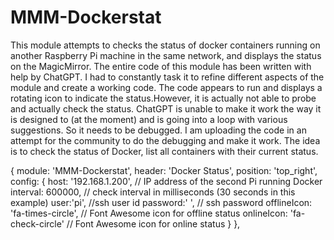 # MMM-Dockerstat
This module attempts to checks the status of docker containers running on another Raspberry Pi machine in the same network, and displays the status on the MagicMirror.
The entire code of this module has been written with help by ChatGPT. I had to constantly task it to refine different aspects of the module and create a working code.
The code appears to run and displays a rotating icon to indicate the status.However, it is actually not able to probe and actually check the status. ChatGPT is unable to make it work the way it is designed to (at the moment) and is going into a loop with various suggestions. So it needs to be debugged. I am uploading the code in an attempt for the community to do the debugging and make it work. The idea is to check the status of Docker, list all containers with their current status.



 {
        module: 'MMM-Dockerstat',
        header: 'Docker Status',
        position: 'top_right',
        config: {
        host: '192.168.1.200', // IP address of the second Pi running Docker
        interval: 600000, // check interval in milliseconds (30 seconds in this example)
        user:'pi', //ssh user id
        password:' ', // ssh password
        offlineIcon: 'fa-times-circle', // Font Awesome icon for offline status
        onlineIcon: 'fa-check-circle' // Font Awesome icon for online status
    }
    },
